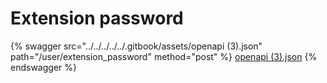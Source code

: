 # Extension password

{% swagger src="../../../../../.gitbook/assets/openapi (3).json" path="/user/extension_password" method="post" %}
[openapi (3).json](<../../../../../.gitbook/assets/openapi (3).json>)
{% endswagger %}

